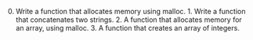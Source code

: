 0. Write a function that allocates memory using malloc. 1. Write a function that concatenates two strings. 2. A function that allocates memory for an array, using malloc. 3. A function that creates an array of integers.
